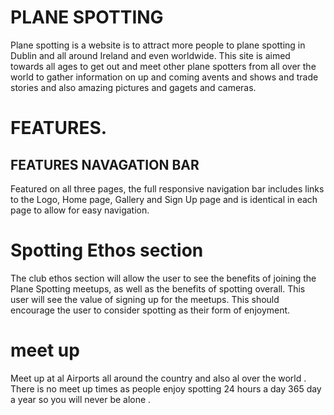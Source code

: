 # PLANE SPOTTING


Plane spotting is a website is to attract more people to plane spotting in Dublin and all around Ireland and even worldwide.
This site is aimed towards all ages to get out and meet other plane spotters from all over the world to gather information on up and coming avents and shows 
and trade stories and also amazing  pictures and gagets and cameras. 




# FEATURES.

## FEATURES NAVAGATION BAR

Featured on all three pages, the full responsive navigation bar includes links to the Logo, Home page, Gallery and Sign Up page and is identical in each page to allow for easy navigation.



 # Spotting Ethos section

 The club ethos section will allow the user to see the benefits of joining the Plane Spotting meetups, as well as the benefits of spotting overall.
This user will see the value of signing up for the  meetups. This should encourage the user to consider spotting as their form of enjoyment.



# meet up

Meet up at al Airports all around the country and also al over the world .
There is no meet up times as people enjoy spotting 24 hours a day 365 day a year so you will never be alone .






